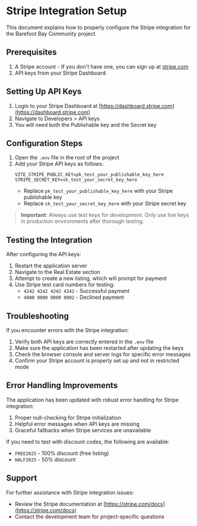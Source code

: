 # Stripe Integration Setup

This document explains how to properly configure the Stripe integration for the Barefoot Bay Community project.

## Prerequisites

1. A Stripe account - If you don't have one, you can sign up at [stripe.com](https://stripe.com)
2. API keys from your Stripe Dashboard

## Setting Up API Keys

1. Login to your Stripe Dashboard at [https://dashboard.stripe.com](https://dashboard.stripe.com)
2. Navigate to Developers > API keys
3. You will need both the Publishable key and the Secret key

## Configuration Steps

1. Open the `.env` file in the root of the project
2. Add your Stripe API keys as follows:
   ```
   VITE_STRIPE_PUBLIC_KEY=pk_test_your_publishable_key_here
   STRIPE_SECRET_KEY=sk_test_your_secret_key_here
   ```
   - Replace `pk_test_your_publishable_key_here` with your Stripe publishable key
   - Replace `sk_test_your_secret_key_here` with your Stripe secret key

> **Important**: Always use test keys for development. Only use live keys in production environments after thorough testing.

## Testing the Integration

After configuring the API keys:

1. Restart the application server
2. Navigate to the Real Estate section
3. Attempt to create a new listing, which will prompt for payment
4. Use Stripe test card numbers for testing:
   - `4242 4242 4242 4242` - Successful payment
   - `4000 0000 0000 0002` - Declined payment

## Troubleshooting

If you encounter errors with the Stripe integration:

1. Verify both API keys are correctly entered in the `.env` file
2. Make sure the application has been restarted after updating the keys
3. Check the browser console and server logs for specific error messages
4. Confirm your Stripe account is properly set up and not in restricted mode

## Error Handling Improvements

The application has been updated with robust error handling for Stripe integration:

1. Proper null-checking for Stripe initialization
2. Helpful error messages when API keys are missing
3. Graceful fallbacks when Stripe services are unavailable

If you need to test with discount codes, the following are available:
- `FREE2025` - 100% discount (free listing)
- `HALF2025` - 50% discount

## Support

For further assistance with Stripe integration issues:
- Review the Stripe documentation at [https://stripe.com/docs](https://stripe.com/docs)
- Contact the development team for project-specific questions
